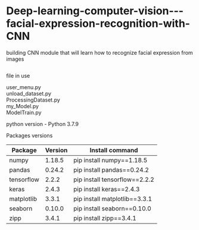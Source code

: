 # Deep-learning-computer-vision---facial-expression-recognition-with-CNN
building CNN module that will learn how to recognize facial expression from images


```python

```

file in use  

user_menu.py  
unload_dataset.py    
ProcessingDataset.py  
my_Model.py  
ModelTrain.py  

python version - Python 3.7.9  



Packages versions  

Package | Version | Install command 
------------ | ------------- | ------------- 
numpy | 1.18.5 | pip install numpy==1.18.5
pandas | 0.24.2 | pip install pandas==0.24.2
tensorflow | 2.2.2 | pip install tensorflow==2.2.2
keras | 2.4.3 | pip install keras==2.4.3
matplotlib | 3.3.1 | pip install matplotlib==3.3.1
seaborn | 0.10.0 | pip install seaborn==0.10.0 
zipp | 3.4.1 | pip install zipp==3.4.1
